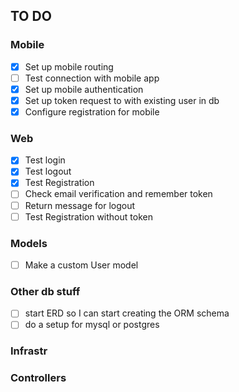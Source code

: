 ## TO DO
### Mobile
- [x] Set up mobile routing
- [ ] Test connection with mobile app
- [x] Set up mobile authentication
- [x] Set up token request to with existing user in db
- [x] Configure registration for mobile

### Web
- [x] Test login
- [x] Test logout  
- [x] Test Registration
- [ ] Check email verification and remember token
- [ ] Return message for logout
- [ ] Test Registration without token

### Models
- [ ] Make a custom User model

### Other db stuff
- [ ] start ERD so I can start creating the ORM schema
- [ ] do a setup for mysql or postgres

### Infrastr


### Controllers